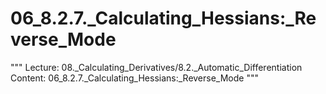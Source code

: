 # 06_8.2.7._Calculating_Hessians:_Reverse_Mode

"""
Lecture: 08._Calculating_Derivatives/8.2._Automatic_Differentiation
Content: 06_8.2.7._Calculating_Hessians:_Reverse_Mode
"""

